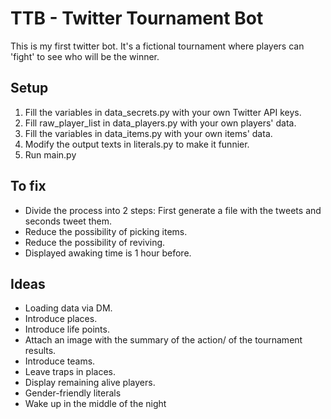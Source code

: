 # TTB - Twitter Tournament Bot

This is my first twitter bot. It's a fictional tournament where players can 'fight' to see who will be the winner.

## Setup

1. Fill the variables in data_secrets.py with your own Twitter API keys.
2. Fill raw_player_list in data_players.py with your own players' data.
3. Fill the variables in data_items.py with your own items' data.
4. Modify the output texts in literals.py to make it funnier.
5. Run main.py

## To fix

- Divide the process into 2 steps: First generate a file with the tweets and seconds tweet them.
- Reduce the possibility of picking items.
- Reduce the possibility of reviving.
- Displayed awaking time is 1 hour before.

## Ideas

- Loading data via DM.
- Introduce places.
- Introduce life points.
- Attach an image with the summary of the action/ of the tournament results.
- Introduce teams.
- Leave traps in places.
- Display remaining alive players.
- Gender-friendly literals
- Wake up in the middle of the night
